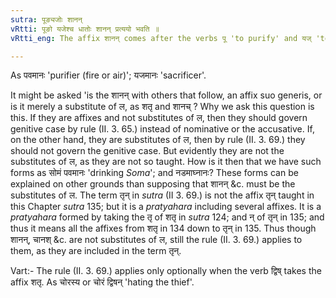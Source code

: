 ```yaml
---
sutra: पूङ्यजोः शानन्
vRtti: पूङो यजेश्च धातोः शानन् प्रत्ययो भवति ॥
vRtti_eng: The affix शानन् comes after the verbs पू 'to purify' and यज् 'to sacrifice'.

---
```

As पवमानः 'purifier (fire or air)'; यजमानः 'sacrificer'.

It might be asked 'is the शानन् with others that follow, an affix suo generis, or is it merely a substitute of ल, as शतृ and शानच् ? Why we ask this question is this. If they are affixes and not substitutes of ल, then they should govern genitive case by rule (II. 3. 65.) instead of nominative or the accusative. If, on the other hand, they are substitutes of ल, then by rule (II. 3. 69.) they should not govern the genitive case. But evidently they are not the substitutes of ल, as they are not so taught. How is it then that we have such forms as सोमं पवमानः 'drinking _Soma_'; and नडमाघ्नानः? These forms can be explained on other grounds than supposing that शानन् &c. must be the substitutes of ल. The term तृन् in _sutra_ (II 3. 69.) is not the affix तृन् taught in this Chapter _sutra_ 135; but it is a _pratyahara_ including several affixes. It is a _pratyahara_ formed by taking the तृ of शतृ in _sutra_ 124; and न् of तृन् in 135; and thus it means all the affixes from शतृ in 134 down to तृन् in 135. Thus though शानन्, चानश् &c. are not substitutes of ल, still the rule (II. 3. 69.) applies to them, as they are included in the term तृन्.

Vart:- The rule (II. 3. 69.) applies only optionally when the verb द्विष् takes the affix शतृ. As चोरस्य or चोरं द्विषन् 'hating the thief'.